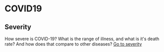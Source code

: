 # COVID19

## Severity
How severe is COVID-19? What is the range of illness, and what is it's death rate? And how does that compare to other diseases?
[Go to severity](severity)
